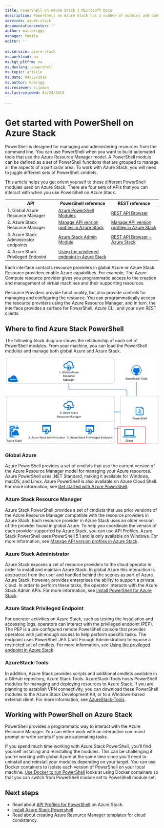 ```yaml
---
title: PowerShell on Azure Stack | Microsoft Docs
description: PowerShell on Azure Stack has a number of modules and contexts.
services: azure-stack
documentationcenter: ''
author: mattbriggs
manager: femila
editor: ''

ms.service: azure-stack
ms.workload: na
ms.tgt_pltfrm: na
ms.devlang: powershell
ms.topic: article
ms.date: 04/25/2019
ms.author: mabrigg
ms.reviewer: sijuman
ms.lastreviewed: 04/24/2019

---
```


# Get started with PowerShell on Azure Stack

PowerShell is designed for managing and administering resources from the command line. You can use PowerShell when you want to build automated tools that use the Azure Resource Manager model. A PowerShell module can be defined as a set of PowerShell functions that are grouped to manage all the aspects of a particular area. To work with Azure Stack, you will need to juggle different sets of PowerShell cmdlets.

This article helps you get orient yourself to these different PowerShell modules used on Azure Stack. There are four sets of APIs that you can interact with when you use PowerShell on Azure Stack.

| API | PowerShell reference | REST reference |
| --- | --- | --- |
| 1. Global Azure Resource Manager | [Azure PowerShell Modules](https://github.com/Azure/azure-powershell/blob/master/documentation/azure-powershell-modules.md) | [REST API Browser](https://docs.microsoft.com/rest/api/) |
| 2. Azure Stack Resource Manager | [Manage API version profiles in Azure Stack](azure-stack-version-profiles.md) | [Manage API version profiles in Azure Stack](azure-stack-version-profiles.md) |
| 3. Azure Stack Administrator endpoints | [Azure Stack Admin Module](https://docs.microsoft.com/powershell/azure/azure-stack/overview) | [REST API Browser - Azure Stack](https://docs.microsoft.com/rest/api/?term=Azure%20Azure%20Stack%20Admin) |
| 4.  Azure Stack Privileged Endpoint | [Using the privileged endpoint in Azure Stack](../operator/azure-stack-privileged-endpoint.md) | |

Each interface contacts resource providers in global Azure or Azure Stack. Resource providers enable Azure capabilities. For example, The Azure Compute resource provider gives you programmatic access to the creation and management of virtual machines and their supporting resources.

Resource Providers provide functionality, but also provide controls for managing and configuring the resource. You can programmatically access the resource providers using the Azure Resource Manager, and in turn, the interface provides a surface for PowerShell, Azure CLI, and your own REST clients.

## Where to find Azure Stack PowerShell

The following block diagram shows the relationship of each set of PowerShell modules. From your machine, you can load the PowerShell modules and manage both global Azure and Azure Stack.

![Azure Stack Powershell](media/azure-stack-powershell-overview/Azure-Stack-PowerShell.png)

### Global Azure

Azure PowerShell provides a set of cmdlets that use the current version of the Azure Resource Manager model for managing your Azure resources. Azure PowerShell uses .NET Standard, making it available for Windows, macOS, and Linux. Azure PowerShell is also available on Azure Cloud Shell. For more information, see [Get started with Azure PowerShell](https://docs.microsoft.com/powershell/azure/get-started-azureps).

### Azure Stack Resource Manager

Azure Stack PowerShell provides a set of cmdlets that use prior versions of the Azure Resource Manager compatible with the resource providers in Azure Stack. Each resource provider in Azure Stack uses an older version of the provider found in global Azure. To help you coordinate the version of each provider supported by Azure Stack, you can use API Profiles. Azure Stack PowerShell uses PowerShell 5.1 and is only available on Windows. For more information, see [Manage API version profiles in Azure Stack](azure-stack-version-profiles.md).

### Azure Stack Administrator

Azure Stack exposes a set of resource providers to the cloud operator in order to install and maintain Azure Stack. In global Azure this interaction is abstracted from the user and handled behind the scenes as part of Azure. Azure Stack, however, provides enterprises the ability to support a private cloud. In order to perform these tasks, the operator interacts with the Azure Stack Admin APIs. For more information, see [Install PowerShell for Azure Stack](../operator/azure-stack-powershell-install.md).

### Azure Stack Privileged Endpoint

For operator activities on Azure Stack, such as testing the installation and accessing logs, operators can interact with the privileged endpoint (PEP). The PEP is a pre-configured remote PowerShell console that provides operators with just enough access to help perform specific tasks. The endpoint uses PowerShell JEA (Just Enough Administration) to expose a restricted set of cmdlets. For more information, see [Using the privileged endpoint in Azure Stack](../operator/azure-stack-privileged-endpoint.md).

### AzureStack-Tools

In addition, Azure Stack provides scripts and additional cmdlets available in a GitHub repository, Azure Stack Tools. AzureStack-Tools hosts PowerShell modules for managing and deploying resources to Azure Stack. If you are planning to establish VPN connectivity, you can download these PowerShell modules to the Azure Stack Development Kit, or to a Windows-based external client. For more information, see [AzureStack-Tools](https://github.com/Azure/AzureStack-Tools).

## Working with PowerShell on Azure Stack

PowerShell provides a programmatic way to interact with the Azure Resource Manager. You can either work with an interactive command prompt or write scripts if you are automating tasks.

If you spend much time working with Azure Stack PowerShell, you'll find yourself installing and reinstalling the modules. This can be challenging if you're working with global Azure at the same time since you'll need to uninstall and reinstall your modules depending on your target. You can use Docker containers to isolate each version of PowerShell on your local machine. [Use Docker to run PowerShell](azure-stack-powershell-user-docker.md) looks at using Docker containers so that you can switch from PowerShell module set to PowerShell module set.


## Next steps

- Read about [API Profiles for PowerShell](azure-stack-version-profiles.md) on Azure Stack.
- [Install Azure Stack Powershell](../operator/azure-stack-powershell-install.md)
- Read about creating [Azure Resource Manager templates](azure-stack-develop-templates.md) for cloud consistency.